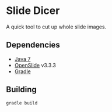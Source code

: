 # Slide Dicer

A quick tool to cut up whole slide images.

## Dependencies

* [Java 7](http://www.oracle.com/technetwork/java/javase/downloads/jdk7-downloads-1880260.html)
* [OpenSlide](http://openslide.org/download/) v3.3.3
* [Gradle](http://www.gradle.org)

## Building

    gradle build

